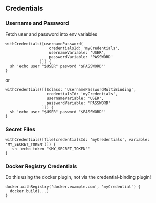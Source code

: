 ## Credentials

### Username and Password

Fetch user and password into env variables

    withCredentials([usernamePassword(
                       credentialsId: 'myCredentials',
                       usernameVariable: 'USER',
                       passwordVariable: 'PASSWORD'
                   )]) {
      sh 'echo user "$USER" pasword "$PASSWORD"'
    }
 
 or
 
    withCredentials([[$class: 'UsernamePasswordMultiBinding',
                      credentialsId: 'myCredentials', 
                      usernameVariable: 'USER', 
                      passwordVariable: 'PASSWORD'
                    ]]) {
      sh 'echo user "$USER" pasword "$PASSWORD"'
    }
    
### Secret Files

    withCredentials([file(credentialsId: 'myCredentials', variable: 'MY_SECRET_TOKEN')]) {
       sh 'echo token "$MY_SECRET_TOKEN"'
    }
    
### Docker Registry Credentials

Do this using the docker plugin, not via the credential-binding plugin!

    docker.withRegistry('docker.example.com', 'myCredential') {
      docker.build(...)
    }
